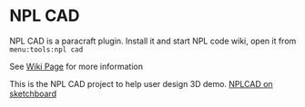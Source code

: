 # NPL CAD
NPL CAD is a paracraft plugin. 
Install it and start NPL code wiki, open it from `menu:tools:npl cad` 

See [Wiki Page](https://github.com/tatfook/NPLCAD/wiki) for more information

This is the NPL CAD project to help user design 3D demo.
[NPLCAD on sketchboard](https://sketchboard.me/zzZsv9h4RhIL)
